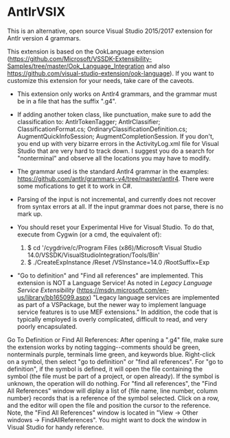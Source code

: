 # AntlrVSIX
This is an alternative, open source Visual Studio 2015/2017 extension for Antlr version 4 grammars.

This extension is based on the OokLanguage extension (https://github.com/Microsoft/VSSDK-Extensibility-Samples/tree/master/Ook_Language_Integration and
also https://github.com/visual-studio-extension/ook-language).
If you want to customize this extension for your needs,
take care of the caveots.

* This extension only works on Antlr4 grammars, and the grammar must be in a file that has the suffix
".g4".

* If adding another token class, like punctuation, make sure to add the classification to:
AntlrTokenTagger; AntlrClassifier; ClassificationFormat.cs; OrdinaryClassificationDefinition.cs;
AugmentQuickInfoSession; AugmentCompletionSession. If you don't, you end up with very
bizarre errors in the ActivityLog.xml file for Visual Studio that are very hard to track down.
I suggest you do a search for "nonterminal" and observe all the locations you may have to
modify.

* The grammar used is the standard Antlr4 grammar in the examples: 
https://github.com/antlr/grammars-v4/tree/master/antlr4. There were some mofications to get it
to work in C#.

* Parsing of the input is not incremental, and currently does not recover from
syntax errors at all. If the input grammar does not parse, there is no mark up.

* You should reset your Experimental Hive for Visual Studio. To do that, execute from Cygwin (or a cmd, the
equivalent of):
  1. $ cd '/cygdrive/c/Program Files (x86)/Microsoft Visual Studio 14.0/VSSDK/VisualStudioIntegration/Tools/Bin'
  2. $ ./CreateExpInstance /Reset /VSInstance=14.0 /RootSuffix=Exp

* "Go to definition" and "Find all references" are implemented. This extension is NOT a
Language Service! As noted in _Legacy Language Service Extensibility_
(https://msdn.microsoft.com/en-us/library/bb165099.aspx) "Legacy language
services are implemented as part of a VSPackage, but the newer way to implement
language service features is to use MEF extensions." In addition, the code
that is typically employed is overly complicated, difficult to read, and very poorly
encapsulated.

Go To Definition or Find All References: After opening a ".g4" file, make sure the extension works
by noting tagging--comments should be green, nonterminals purple, terminals lime green,
and keywords blue. Right-click on a symbol, then select "go to definition" or
"find all references". For "go to definition", if the symbol is defined, it will open the file containing
the symbol (the file must be part of a project, or open already). If the symbol is
unknown, the operation will do nothing. For "find all references", the "Find All References"
window will diplay a list of {file name, line number, column number} records that
is a reference of the symbol selected. Click on a row, and the editor will open
the file and position the cursor to the reference. Note, the "Find All References"
window is located in "View -> Other windows -> FindAllReferences". You might want
to dock the window in Visual Studio for handy reference.
